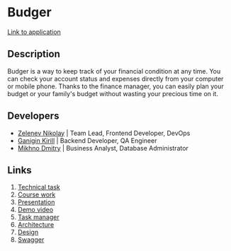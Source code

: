 # Budger

[Link to application](https://budger-application.herokuapp.com/)

## Description
Budger is a way to keep track of your financial condition at any time. You can check your account status and expenses directly from your computer or mobile phone. Thanks to the finance manager, you can easily plan your budget or your family's budget without wasting your precious time on it.
## Developers
- [Zelenev Nikolay](https://github.com/c-addict) | Team Lead, Frontend Developer, DevOps
- [Ganigin Kirill](https://github.com/MeltingGlaciers) | Backend Developer, QA Engineer
- [Mikhno Dmitry](https://github.com/DuckMan-alt) | Business Analyst, Database Administrator
## Links
1. [Technical task](https://github.com/c-addict/budger/blob/master/documents/technical_task.pdf)
2. [Course work](https://github.com/c-addict/budger/blob/master/documents/Course_Work.pdf)
3. [Presentation](https://youtu.be/ZT-gu26JGRk)
4. [Demo video](https://youtu.be/Y6WsJ_nFb8I)
5. [Task manager](https://trello.com/b/nYnwiHZ4/budger)
6. [Architecture](https://miro.com/app/board/o9J_lUY78ko=/)
7. [Design](https://www.figma.com/file/lRO8sR42XWK94tyTGa9EcW/Programming-technologies?node-id=0%3A1)
8. [Swagger](https://app.swaggerhub.com/apis-docs/MeltingGlaciers/Budger/v5/)

